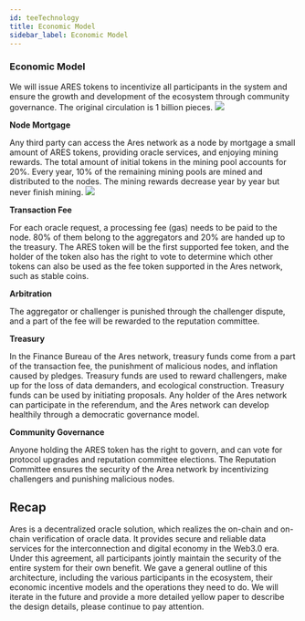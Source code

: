 ```yaml
---
id: teeTechnology
title: Economic Model
sidebar_label: Economic Model
---
```



### Economic Model

We will issue ARES tokens to incentivize all participants in the system and ensure the growth and development of the ecosystem through community governance. The original circulation is 1 billion pieces.
![](assets/build/7.png)

**Node Mortgage**

Any third party can access the Ares network as a node by mortgage a small amount of ARES tokens, providing oracle services, and enjoying mining rewards. The total amount of initial tokens in the mining pool accounts for 20%. Every year, 10% of the remaining mining pools are mined and distributed to the nodes. The mining rewards decrease year by year but never finish mining.
![](assets/build/8.png)

**Transaction Fee**

For each oracle request, a processing fee (gas) needs to be paid to the node. 80% of them belong to the aggregators and 20% are handed up to the treasury.
The ARES token will be the first supported fee token, and the holder of the token also has the right to vote to determine which other tokens can also be used as the fee token supported in the Ares network, such as stable coins.

**Arbitration**

The aggregator or challenger is punished through the challenger dispute, and a part of the fee will be rewarded to the reputation committee.

**Treasury**

In the Finance Bureau of the Ares network, treasury funds come from a part of the transaction fee, the punishment of malicious nodes, and inflation caused by pledges. Treasury funds are used to reward challengers, make up for the loss of data demanders, and ecological construction.
Treasury funds can be used by initiating proposals. Any holder of the Ares network can participate in the referendum, and the Ares network can develop healthily through a democratic governance model.

**Community Governance**

Anyone holding the ARES token has the right to govern, and can vote for protocol upgrades and reputation committee elections. The Reputation Committee ensures the security of the Area network by incentivizing challengers and punishing malicious nodes.


## Recap
Ares is a decentralized oracle solution, which realizes the on-chain and on-chain verification of oracle data. It provides secure and reliable data services for the interconnection and digital economy in the Web3.0 era. Under this agreement, all participants jointly maintain the security of the entire system for their own benefit. We gave a general outline of this architecture, including the various participants in the ecosystem, their economic incentive models and the operations they need to do. We will iterate in the future and provide a more detailed yellow paper to describe the design details, please continue to pay attention.